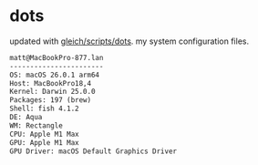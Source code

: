 # dots

updated with [gleich/scripts/dots](https://github.com/gleich/scripts/tree/main/dots). my system configuration files.

```txt
matt@MacBookPro-877.lan 
----------------------- 
OS: macOS 26.0.1 arm64 
Host: MacBookPro18,4 
Kernel: Darwin 25.0.0 
Packages: 197 (brew) 
Shell: fish 4.1.2 
DE: Aqua 
WM: Rectangle 
CPU: Apple M1 Max 
GPU: Apple M1 Max 
GPU Driver: macOS Default Graphics Driver
```